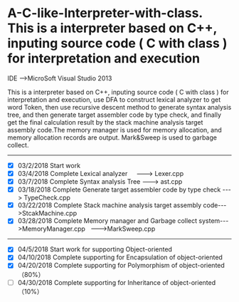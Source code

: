 # A-C-like-Interpreter-with-class. This is a interpreter based on C++, inputing source code ( C with class ) for interpretation and execution

IDE -->MicroSoft Visual Studio 2013

This is a interpreter based on C++, inputing source code ( C with class ) for interpretation and execution, use DFA to construct lexical analyzer to get word Token, then use recursive descent method to generate syntax analysis tree, and then generate target assembler code by type check, and finally get the final calculation result by the stack machine analysis target assembly code.The memory manager is used for memory allocation, and memory allocation records are output. Mark&Sweep is used to garbage collect.



---------------------
- [x] 03/2/2018  Start work
- [x] 03/4/2018  Complete Lexical analyzer     ---> Lexer.cpp
- [x] 03/7/2018  Complete Syntax analysis Tree ---> ast.cpp
- [x] 03/18/2018 Complete Generate target assembler code by type check ---> TypeCheck.cpp
- [x] 03/22/2018 Complete Stack machine analysis target assembly code--->StcakMachine.cpp
- [x] 03/28/2018 Complete Memory manager and Garbage collect system--->MemoryManager.cpp 
                                                                   --->MarkSweep.cpp
---------------------
- [x] 04/5/2018  Start work for supporting Object-oriented
- [x] 04/10/2018 Complete supporting for Encapsulation of object-oriented
- [x] 04/20/2018 Complete supporting for Polymorphism of object-oriented（80%）
- [ ] 04/30/2018 Complete supporting for Inheritance of object-oriented （10%）
